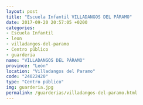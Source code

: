```yaml
---
layout: post
title: "Escuela Infantil VILLADANGOS DEL PÁRAMO"
date: 2017-09-20 20:57:05 +0200
categories:
- Escuela Infantil
- leon
- villadangos-del-paramo
- Centro público
- guarderia
name: "VILLADANGOS DEL PÁRAMO"
province: "León"
location: "Villadangos del Paramo"
code: "24022420"
type: "Centro público"
img: guarderia.jpg
permalink: /guarderias/villadangos-del-paramo.html
---
```

